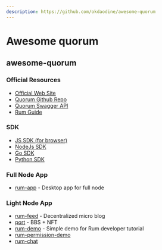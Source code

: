 ```yaml
---
description: https://github.com/okdaodine/awesome-quorum
---
```


# Awesome quorum

## awesome-quorum

### Official Resources

* [Official Web Site](https://rumsystem.net)
* [Quorum Github Repo](https://github.com/rumsystem/quorum)
* [Quorum Swagger API](https://rumsystem.github.io/quorum-api)
* [Rum Guide](https://guide.rumsystem.net)

### SDK

* [JS SDK (for browser)](https://github.com/okdaodine/quorum-light-node-sdk)
* [NodeJs SDK](https://github.com/okdaodine/quorum-light-node-sdk-nodejs)
* [Go SDK](https://github.com/tymon42/rum-go-sdk)
* [Python SDK](https://github.com/liujuanjuan1984/rumpy)

### Full Node App

* [rum-app](https://github.com/rumsystem/rum-app) - Desktop app for full node

### Light Node App

* [rum-feed](https://github.com/okdaodine/rum-feed) - Decentralized micro blog
* [port](https://github.com/rumsystem/nft-bbs) - BBS + NFT
* [rum-demo](https://github.com/okdaodine/rum-demo) - Simple demo for Rum developer tutorial
* [rum-permission-demo](https://github.com/okdaodine/rum-permission-demo)
* [rum-chat](https://github.com/okdaodine/rum-chat)
